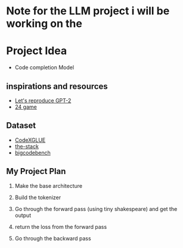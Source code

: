 # Note for the LLM project i will be working on the

# Project Idea
- Code completion Model

## inspirations and resources
- [Let's reproduce GPT-2](https://github.com/karpathy/build-nanogpt)
- [24 game](https://github.com/zhangfaen/24GameGPT)

## Dataset
- [CodeXGLUE](https://github.com/microsoft/CodeXGLUE)
- [the-stack](https://huggingface.co/datasets/bigcode/the-stack)
- [bigcodebench](https://huggingface.co/datasets/bigcode/bigcodebench)

## My Project Plan
1. Make the base architecture
2. Build the tokenizer
3. Go through the forward pass (using tiny shakespeare) and get the output

4. return the loss from the forward pass
5. Go through the backward pass 